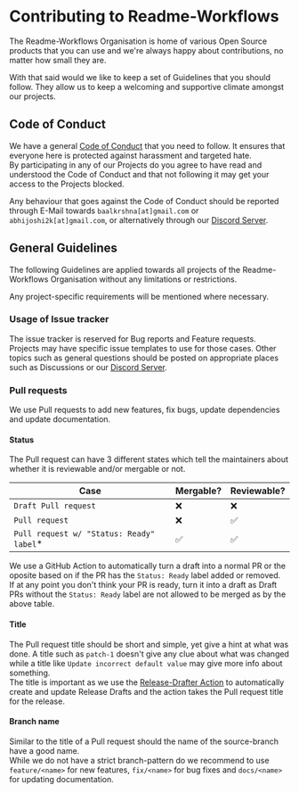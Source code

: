 [coc]: https://github.com/Readme-Workflows/.github/blob/main/.github/CODE_OF_CONDUCT.md
[discord]: https://discord.gg/2a9VC4AK6x
[release-drafter]: https://github.com/release-drafter/release-drafter

# Contributing to Readme-Workflows

The Readme-Workflows Organisation is home of various Open Source products that you can use and we're always happy about contributions, no matter how small they are.

With that said would we like to keep a set of Guidelines that you should follow. They allow us to keep a welcoming and supportive climate amongst our projects.

## Code of Conduct

We have a general [Code of Conduct][coc] that you need to follow. It ensures that everyone here is protected against harassment and targeted hate.  
By participating in any of our Projects do you agree to have read and understood the Code of Conduct and that not following it may get your access to the Projects blocked.

Any behaviour that goes against the Code of Conduct should be reported through E-Mail towards `baalkrshna[at]gmail.com` or `abhijoshi2k[at]gmail.com`, or alternatively through our [Discord Server][discord].

## General Guidelines

The following Guidelines are applied towards all projects of the Readme-Workflows Organisation without any limitations or restrictions.

Any project-specific requirements will be mentioned where necessary.

### Usage of Issue tracker

The issue tracker is reserved for Bug reports and Feature requests.  
Projects may have specific issue templates to use for those cases. Other topics such as general questions should be posted on appropriate places such as Discussions or our [Discord Server][discord].

### Pull requests

We use Pull requests to add new features, fix bugs, update dependencies and update documentation.

#### Status

The Pull request can have 3 different states which tell the maintainers about whether it is reviewable and/or mergable or not.

| Case                                     | Mergable? | Reviewable? |
| ---------------------------------------- | --------- | ----------- |
| `Draft Pull request`                     | ❌         | ❌           |
| `Pull request`                           | ❌         | ✅           |
| `Pull request w/ "Status: Ready" label`* | ✅         | ✅           |

We use a GitHub Action to automatically turn a draft into a normal PR or the oposite based on if the PR has the `Status: Ready` label added or removed.  
If at any point you don't think your PR is ready, turn it into a draft as Draft PRs without the `Status: Ready` label are not allowed to be merged as by the above table.

#### Title

The Pull request title should be short and simple, yet give a hint at what was done. A title such as `patch-1` doesn't give any clue about what was changed while a title like `Update incorrect default value` may give more info about something.  
The title is important as we use the [Release-Drafter Action][release-drafter] to automatically create and update Release Drafts and the action takes the Pull request title for the release.

#### Branch name

Similar to the title of a Pull request should the name of the source-branch have a good name.  
While we do not have a strict branch-pattern do we recommend to use `feature/<name>` for new features, `fix/<name>` for bug fixes and `docs/<name>` for updating documentation.
